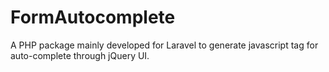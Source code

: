 # FormAutocomplete
A PHP package mainly developed for Laravel to generate javascript tag for auto-complete through jQuery UI.
